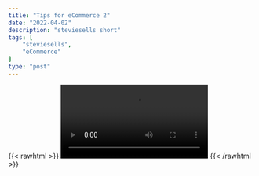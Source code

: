 ```yaml
---
title: "Tips for eCommerce 2"
date: "2022-04-02"
description: "steviesells short"
tags: [
    "steviesells",
    "eCommerce"
]
type: "post"
---
```

{{< rawhtml >}}
    <video width="auto" height="auto" controls>
        <source src="https://clips.dev00ps.com/steviesells/How%20I%20built%20a%20company%20that%20sold%20for%207%20figures%20in%20college.mp4" type="video/mp4"> 
    </video>
{{< /rawhtml >}}